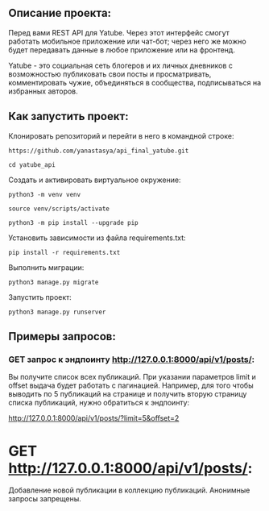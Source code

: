 ## Описание проекта:

Перед  вами REST API для Yatube. Через этот интерфейс смогут работать мобильное приложение или чат-бот; через него же можно будет передавать данные в любое приложение или на фронтенд.

Yatube - это социальная сеть блогеров и их личных дневников с возможностью публиковать свои посты и просматривать, комментировать чужие, объединяться в сообщества, подписываться на избранных авторов.


## Как запустить проект:

Клонировать репозиторий и перейти в него в командной строке:

```
https://github.com/yanastasya/api_final_yatube.git

```

```
cd yatube_api
```

Cоздать и активировать виртуальное окружение:

```
python3 -m venv venv
```

```
source venv/scripts/activate
```

```
python3 -m pip install --upgrade pip
```

Установить зависимости из файла requirements.txt:

```
pip install -r requirements.txt
```

Выполнить миграции:

```
python3 manage.py migrate
```

Запустить проект:

```
python3 manage.py runserver
```

## Примеры запросов:

### GET запрос к эндпоинту http://127.0.0.1:8000/api/v1/posts/:

Вы получите список всех публикаций. 
При указании параметров limit и offset выдача будет работать с пагинацией.
Например, для того чтобы выводить по 5 публикаций на странице и получить вторую страницу списка публикаций, нужно обратиться к эндпоинту:

http://127.0.0.1:8000/api/v1/posts/?limit=5&offset=2 



# GET http://127.0.0.1:8000/api/v1/posts/:

Добавление новой публикации в коллекцию публикаций. Анонимные запросы запрещены.

